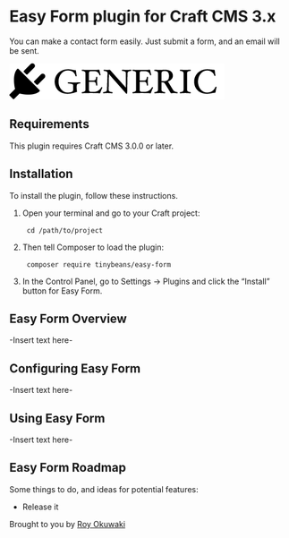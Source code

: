 # Easy Form plugin for Craft CMS 3.x

You can make a contact form easily. Just submit a form, and an email will be sent.

![Screenshot](resources/img/plugin-logo.png)

## Requirements

This plugin requires Craft CMS 3.0.0 or later.

## Installation

To install the plugin, follow these instructions.

1. Open your terminal and go to your Craft project:

        cd /path/to/project

2. Then tell Composer to load the plugin:

        composer require tinybeans/easy-form

3. In the Control Panel, go to Settings → Plugins and click the “Install” button for Easy Form.

## Easy Form Overview

-Insert text here-

## Configuring Easy Form

-Insert text here-

## Using Easy Form

-Insert text here-

## Easy Form Roadmap

Some things to do, and ideas for potential features:

* Release it

Brought to you by [Roy Okuwaki](https://tinbyeans.net)
